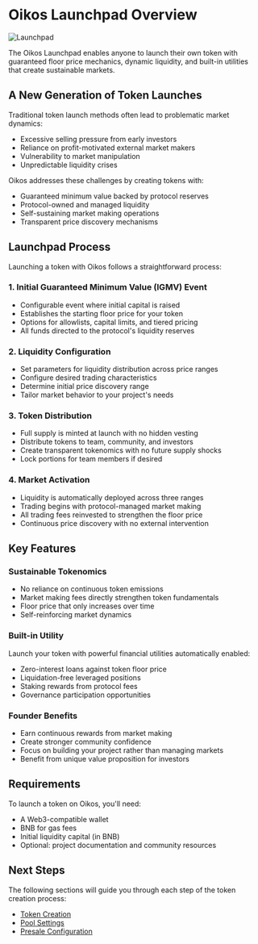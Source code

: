 # Oikos Launchpad Overview

![Launchpad](/assets/hero-dark.png)

The Oikos Launchpad enables anyone to launch their own token with guaranteed floor price mechanics, dynamic liquidity, and built-in utilities that create sustainable markets.

## A New Generation of Token Launches

Traditional token launch methods often lead to problematic market dynamics:
- Excessive selling pressure from early investors
- Reliance on profit-motivated external market makers
- Vulnerability to market manipulation
- Unpredictable liquidity crises

Oikos addresses these challenges by creating tokens with:
- Guaranteed minimum value backed by protocol reserves
- Protocol-owned and managed liquidity
- Self-sustaining market making operations
- Transparent price discovery mechanisms

## Launchpad Process

Launching a token with Oikos follows a straightforward process:

### 1. Initial Guaranteed Minimum Value (IGMV) Event

- Configurable event where initial capital is raised
- Establishes the starting floor price for your token
- Options for allowlists, capital limits, and tiered pricing
- All funds directed to the protocol's liquidity reserves

### 2. Liquidity Configuration

- Set parameters for liquidity distribution across price ranges
- Configure desired trading characteristics 
- Determine initial price discovery range
- Tailor market behavior to your project's needs

### 3. Token Distribution

- Full supply is minted at launch with no hidden vesting
- Distribute tokens to team, community, and investors
- Create transparent tokenomics with no future supply shocks
- Lock portions for team members if desired

### 4. Market Activation

- Liquidity is automatically deployed across three ranges
- Trading begins with protocol-managed market making
- All trading fees reinvested to strengthen the floor price
- Continuous price discovery with no external intervention

## Key Features

### Sustainable Tokenomics

- No reliance on continuous token emissions
- Market making fees directly strengthen token fundamentals
- Floor price that only increases over time
- Self-reinforcing market dynamics

### Built-in Utility

Launch your token with powerful financial utilities automatically enabled:
- Zero-interest loans against token floor price
- Liquidation-free leveraged positions
- Staking rewards from protocol fees
- Governance participation opportunities

### Founder Benefits

- Earn continuous rewards from market making
- Create stronger community confidence
- Focus on building your project rather than managing markets
- Benefit from unique value proposition for investors

## Requirements

To launch a token on Oikos, you'll need:
- A Web3-compatible wallet
- BNB for gas fees
- Initial liquidity capital (in BNB)
- Optional: project documentation and community resources

## Next Steps

The following sections will guide you through each step of the token creation process:
- [Token Creation](/launchpad/token-creation)
- [Pool Settings](/launchpad/pool-settings) 
- [Presale Configuration](/launchpad/presale-configuration)
